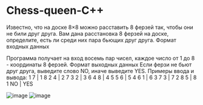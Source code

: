 # Chess-queen-С++
Известно, что на доске 8×8 можно расставить 8 ферзей так, чтобы они не били друг друга. Вам дана расстановка 8 ферзей на доске, определите, есть ли среди них пара бьющих друг друга.
Формат входных данных

Программа получает на вход восемь пар чисел, каждое число от 1 до 8 - координаты 8 ферзей.
Формат выходных данных
Если ферзи не бьют друг друга, выведите слово NO, иначе выведите YES.
Примеры ввода и вывода:
1 7  |  1 8
2 4  |  2 7
3 2  |  3 6
4 8  |  4 5
5 6  |  5 4
6 1  |  6 3
7 3  |  7 2 
8 5  |  8 1
NO   |  YES


![image](https://user-images.githubusercontent.com/92678018/185223137-8dc610e8-3c54-4149-aed1-e911bde309eb.png)
![image](https://user-images.githubusercontent.com/92678018/185223054-62497a9b-5d0e-407e-91d1-35116b7b800c.png)
